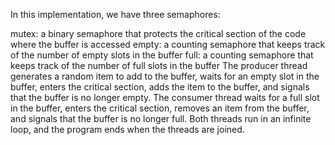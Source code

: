 In this implementation, we have three semaphores:

mutex: a binary semaphore that protects the critical section of the code where the buffer is accessed
empty: a counting semaphore that keeps track of the number of empty slots in the buffer
full: a counting semaphore that keeps track of the number of full slots in the buffer
The producer thread generates a random item to add to the buffer, waits for an empty slot in the buffer, enters the critical section, adds the item to the buffer, and signals that the buffer is no longer empty. The consumer thread waits for a full slot in the buffer, enters the critical section, removes an item from the buffer, and signals that the buffer is no longer full. Both threads run in an infinite loop, and the program ends when the threads are joined.
